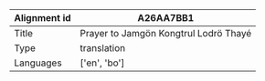 |Alignment id | A26AA7BB1
| --- | --- 
|Title | Prayer to Jamgön Kongtrul Lodrö Thayé 
|Type | translation
|Languages | ['en', 'bo']
